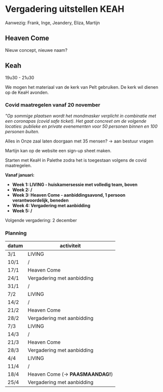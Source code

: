 # Vergadering uitstellen KEAH

Aanwezig: Frank, Inge, Jeandery, Eliza, Martijn

## Heaven Come

Nieuw concept, nieuwe naam?

## Keah

19u30 - 21u30

We mogen het materiaal van de kerk van Pelt gebruiken. De kerk wil dienen op de KeaH avonden.

### Covid maatregelen vanaf 20 november

*"Op sommige plaatsen wordt het mondmasker verplicht in combinatie met een coronapas (covid safe ticket). Het gaat concreet om de volgende locaties: publieke en private evenementen voor 50 personen binnen en 100 personen buiten.*

Alles in Onze zaal laten doorgaan met 35 mensen? -> aan bestuur vragen

Martijn kan op de website een sign-up sheet maken.

Starten met KeaH in Palethe zodra het is toegestaan volgens de covid maatregelen.

**Vanaf januari:**

- **Week 1: LIVING - huiskamersessie met volledig team, boven**
- **Week 2: /**
- **Week 3: Heaven Come - aanbiddingsavond, 1 persoon verantwoordelijk, beneden**
- **Week 4: Vergadering met aanbidding**
- **Week 5: /**

Volgende vergadering: 2 december

### Planning

| datum | activiteit                        |
|-------|-----------------------------------|
| 3/1   | LIVING                            |
| 10/1  | /                                 |
| 17/1  | Heaven Come                       |
| 24/1  | Vergadering met aanbidding        |
| 31/1  | /                                 |
| 7/2   | LIVING                            |
| 14/2  | /                                 |
| 21/2  | Heaven Come                       |
| 28/2  | Vergadering met aanbidding        |
| 7/3   | LIVING                            |
| 14/3  | /                                 |
| 21/3  | Heaven Come                       |
| 28/3  | Vergadering met aanbidding        |
| 4/4   | LIVING                            |
| 11/4  | /                                 |
| 18/4  | Heaven Come (-> **PAASMAANDAG!**) |
| 25/4  | Vergadering met aanbidding        |
